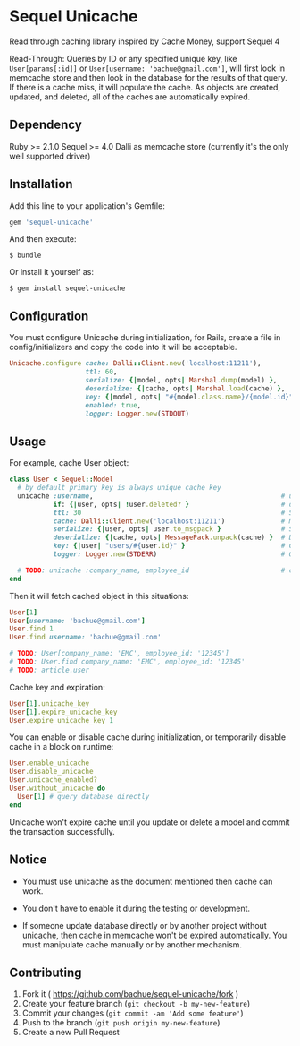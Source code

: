 # Sequel Unicache

Read through caching library inspired by Cache Money, support Sequel 4

Read-Through: Queries by ID or any specified unique key, like `User[params[:id]]` or `User[username: 'bachue@gmail.com']`, will first look in memcache store and then look in the database for the results of that query. If there is a cache miss, it will populate the cache. As objects are created, updated, and deleted, all of the caches are automatically expired.

## Dependency

Ruby >= 2.1.0
Sequel >= 4.0
Dalli as memcache store (currently it's the only well supported driver)

## Installation

Add this line to your application's Gemfile:

```ruby
gem 'sequel-unicache'
```

And then execute:

    $ bundle

Or install it yourself as:

    $ gem install sequel-unicache

## Configuration

You must configure Unicache during initialization, for Rails, create a file in config/initializers and copy the code into it will be acceptable.

```ruby
Unicache.configure cache: Dalli::Client.new('localhost:11211'),            # Required, object to manipulate memcache, only Dalli is well supported for now
                   ttl: 60,                                                # Expiration time, by default it's 0, means won't expire
                   serialize: {|model, opts| Marshal.dump(model) },        # Serialization method, by default it's Marshal (fast, Ruby native-supported, non-portable)
                   deserialize: {|cache, opts| Marshal.load(cache) },      # Deserialization method
                   key: {|model, opts| "#{model.class.name}/{model.id}" }, # Cache key generation method
                   enabled: true,                                          # Enabled on all Sequel::Model subclasses by default
                   logger: Logger.new(STDOUT)                              # Logger, needed when debug
```

## Usage

For example, cache User object:

```ruby
class User < Sequel::Model
  # by default primary key is always unique cache key
  unicache :username,                                               # username will also be an unique key (username should has unique index in database)
           if: {|user, opts| !user.deleted? }                       # don't cache it if model is deleted
           ttl: 30                                                  # Specify the cache expiration time (unit: second), will overwrite the default configuration
           cache: Dalli::Client.new('localhost:11211')              # Memcache store, will overwrite the default configuration
           serialize: {|user, opts| user.to_msgpack }               # Serialization method, will overwrite the global configuration
           deserialize: {|cache, opts| MessagePack.unpack(cache) }  # Deserialization method, will overwrite the global configuration
           key: {|user| "users/#{user.id}" }                        # Cache key generation method, will overwrite the global configuration
           logger: Logger.new(STDERR)                               # Object for log, will overwrite the global configuration

  # TODO: unicache :company_name, employee_id                       # company_name, employee_id have combined unique index
end
```

Then it will fetch cached object in this situations:

```ruby
User[1]
User[username: 'bachue@gmail.com']
User.find 1
User.find username: 'bachue@gmail.com'

# TODO: User[company_name: 'EMC', employee_id: '12345']
# TODO: User.find company_name: 'EMC', employee_id: '12345'
# TODO: article.user
```

Cache key and expiration:

```ruby
User[1].unicache_key
User[1].expire_unicache_key
User.expire_unicache_key 1
```

You can enable or disable cache during initialization, or temporarily disable cache in a block on runtime:

```ruby
User.enable_unicache
User.disable_unicache
User.unicache_enabled?
User.without_unicache do
  User[1] # query database directly
end
```

Unicache won't expire cache until you update or delete a model and commit the transaction successfully.

## Notice

* You must use unicache as the document mentioned then cache can work.

* You don't have to enable it during the testing or development.

* If someone update database directly or by another project without unicache, then cache in memcache won't be expired automatically.
  You must manipulate cache manually or by another mechanism.

## Contributing

1. Fork it ( https://github.com/bachue/sequel-unicache/fork )
2. Create your feature branch (`git checkout -b my-new-feature`)
3. Commit your changes (`git commit -am 'Add some feature'`)
4. Push to the branch (`git push origin my-new-feature`)
5. Create a new Pull Request
